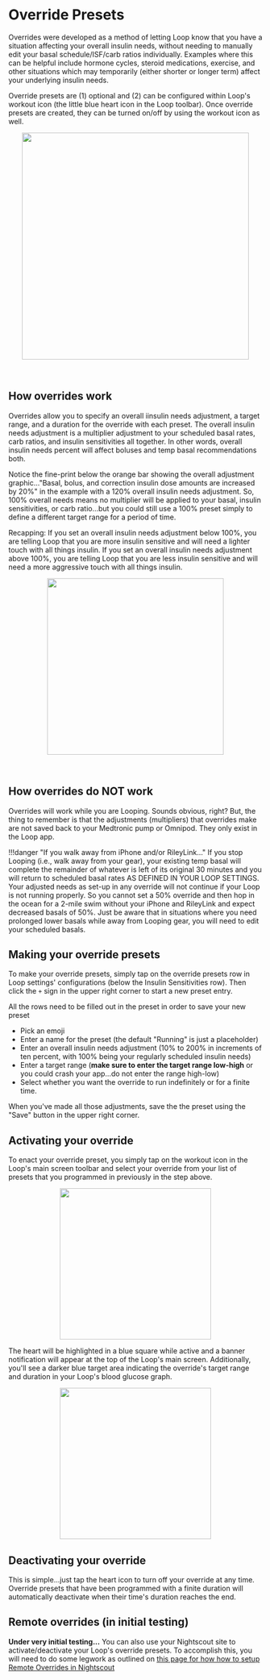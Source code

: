 # Override Presets

Overrides were developed as a method of letting Loop know that you have a situation affecting your overall insulin needs, without needing to manually edit your basal schedule/ISF/carb ratios individually. Examples where this can be helpful include hormone cycles, steroid medications, exercise, and other situations which may temporarily (either shorter or longer term) affect your underlying insulin needs.

Override presets are (1) optional and (2) can be configured within Loop's workout icon (the little blue heart icon in the Loop toolbar). Once override presets are created, they can be turned on/off by using the workout icon as well.

<p align="center">
<img src="../img/toolbar.png" width="450">
</p></br>

## How overrides work

Overrides allow you to specify an overall iinsulin needs adjustment, a target range, and a duration for the override with each preset. The overall insulin needs adjustment is a multiplier adjustment to your scheduled basal rates, carb ratios, and insulin sensitivities all together. In other words, overall insulin needs percent will affect boluses and temp basal recommendations both.  

Notice the fine-print below the orange bar showing the overall adjustment graphic..."Basal, bolus, and correction insulin dose amounts are increased by 20%" in the example with a 120% overall insulin needs adjustment. So, 100% overall needs means no multiplier will be applied to your basal, insulin sensitivities, or carb ratio...but you could still use a 100% preset simply to define a different target range for a period of time. 

Recapping: If you set an overall insulin needs adjustment below 100%, you are telling Loop that you are more insulin sensitive and will need a lighter touch with all things insulin. If you set an overall insulin needs adjustment above 100%, you are telling Loop that you are less insulin sensitive and will need a more aggressive touch with all things insulin.


<p align="center">
<img src="https://loopkit.github.io/loopdocs/operation/loop-settings/img/override-entry.jpeg" width="350">
</p></br>

## How overrides do NOT work

Overrides will work while you are Looping. Sounds obvious, right? But, the thing to remember is that the adjustments (multipliers) that overrides make are not saved back to your Medtronic pump or Omnipod. They only exist in the Loop app.

!!!danger "If you walk away from iPhone and/or RileyLink..."
    If you stop Looping (i.e., walk away from your gear), your existing temp basal will complete the remainder of whatever is left of its original 30 minutes and you will return to scheduled basal rates AS DEFINED IN YOUR LOOP SETTINGS. Your adjusted needs as set-up in any override will not continue if your Loop is not running properly. So you cannot set a 50% override and then hop in the ocean for a 2-mile swim without your iPhone and RileyLink and expect decreased basals of 50%. Just be aware that in situations where you need prolonged lower basals while away from Looping gear, you will need to edit your scheduled basals.

## Making your override presets

To make your override presets, simply tap on the override presets row in Loop settings' configurations (below the Insulin Sensitivities row). Then click the `+` sign in the upper right corner to start a new preset entry.

All the rows need to be filled out in the preset in order to save your new preset

* Pick an emoji
* Enter a name for the preset (the default "Running" is just a placeholder)
* Enter an overall insulin needs adjustment (10% to 200% in increments of ten percent, with 100% being your regularly scheduled insulin needs)
* Enter a target range (**make sure to enter the target range low-high** or you could crash your app...do not enter the range high-low)
* Select whether you want the override to run indefinitely or for a finite time.

When you've made all those adjustments, save the the preset using the "Save" button in the upper right corner.

## Activating your override

To enact your override preset, you simply tap on the workout icon in the Loop's main screen toolbar and select your override from your list of presets that you programmed in previously in the step above.

<p align="center">
<img src="../img/override-selection.PNG" width="300">
</p> 

The heart will be highlighted in a blue square while active and a banner notification will appear at the top of the Loop's main screen. Additionally, you'll see a darker blue target area indicating the override's target range and duration in your Loop's blood glucose graph.

<p align="center">
<img src="../img/override-enacted.PNG" width="300">
</p> 

## Deactivating your override

This is simple...just tap the heart icon to turn off your override at any time. Override presets that have been programmed with a finite duration will automatically deactivate when their time's duration reaches the end.

## Remote overrides (in initial testing)

**Under very initial testing...** You can also use your Nightscout site to activate/deactivate your Loop's override presets. To accomplish this, you will need to do some legwork as outlined on [this page for how how to setup Remote Overrides in Nightscout](https://loopkit.github.io/loopdocs/nightscout/remote-overrides/)
